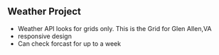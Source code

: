 Weather Project
-----------------------------

- Weather API looks for grids only. This is the Grid for Glen Allen,VA
- responsive design
- Can check forcast for up to a week

